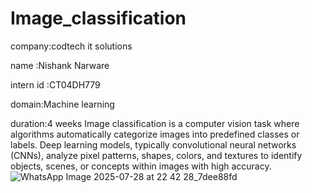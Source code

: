 # Image_classification
company:codtech it solutions

name :Nishank Narware

intern id :CT04DH779

domain:Machine learning

duration:4 weeks
Image classification is a computer vision task where algorithms automatically categorize images into predefined classes or labels. Deep learning models, typically convolutional neural networks (CNNs), analyze pixel patterns, shapes, colors, and textures to identify objects, scenes, or concepts within images with high accuracy.
![WhatsApp Image 2025-07-28 at 22 42 28_7dee88fd](https://github.com/user-attachments/assets/3d03f3c5-8bbf-46e1-8292-0e44ef11d237)

